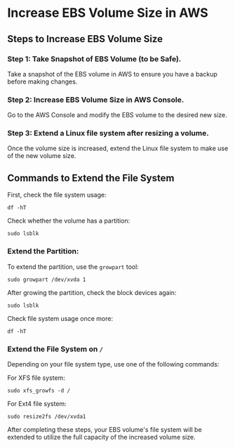 # Increase EBS Volume Size in AWS

## Steps to Increase EBS Volume Size

### Step 1: Take Snapshot of EBS Volume (to be Safe).

Take a snapshot of the EBS volume in AWS to ensure you have a backup before making changes.

### Step 2: Increase EBS Volume Size in AWS Console.

Go to the AWS Console and modify the EBS volume to the desired new size.

### Step 3: Extend a Linux file system after resizing a volume.

Once the volume size is increased, extend the Linux file system to make use of the new volume size.

## Commands to Extend the File System

First, check the file system usage:

```
df -hT
```

Check whether the volume has a partition:

```
sudo lsblk
```

### Extend the Partition:

To extend the partition, use the `growpart` tool:

```
sudo growpart /dev/xvda 1
```

After growing the partition, check the block devices again:

```
sudo lsblk
```

Check file system usage once more:

```
df -hT
```

### Extend the File System on `/`

Depending on your file system type, use one of the following commands:

For XFS file system:

```
sudo xfs_growfs -d /
```

For Ext4 file system:

```
sudo resize2fs /dev/xvda1
```

After completing these steps, your EBS volume's file system will be extended to utilize the full capacity of the increased volume size.
